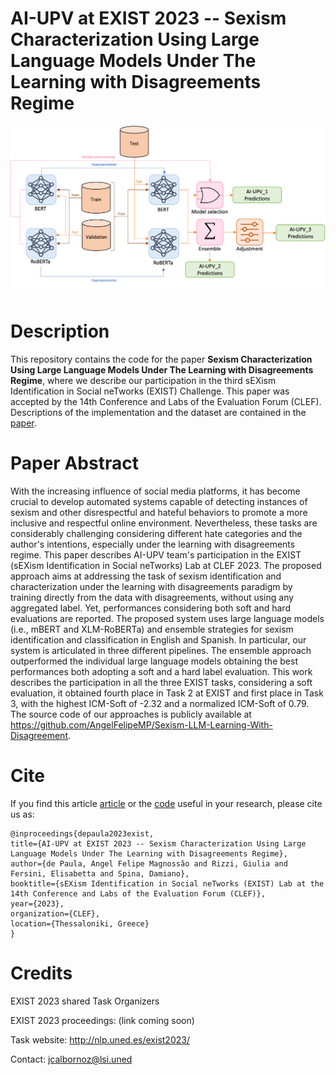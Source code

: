 # AI-UPV at EXIST 2023 -- Sexism Characterization Using Large Language Models Under The Learning with Disagreements Regime


![ScreenShot](ensemble-pred.png)

# Description
This repository contains the code for the paper **Sexism Characterization Using Large Language Models Under The Learning with Disagreements Regime**, where we describe our participation in the third sEXism Identification in Social neTworks (EXIST) Challenge. This paper was accepted by the 14th Conference and Labs of the Evaluation Forum (CLEF). Descriptions of the implementation and the dataset are contained in the [paper](https://arxiv.org/pdf/2307.03385.pdf).

# Paper Abstract
With the increasing influence of social media platforms, it has become crucial to develop automated systems capable of detecting instances of sexism and other disrespectful and hateful behaviors to promote a more inclusive and respectful online environment. Nevertheless, these tasks are considerably challenging considering different hate categories and the author's intentions, especially under the learning with disagreements regime. This paper describes AI-UPV team's participation in the EXIST (sEXism Identification in Social neTworks) Lab at CLEF 2023. The proposed approach aims at addressing the task of sexism identification and characterization under the learning with disagreements paradigm by training directly from the data with disagreements, without using any aggregated label. Yet, performances considering both soft and hard evaluations are reported. The proposed system uses large language models (i.e., mBERT and XLM-RoBERTa) and ensemble strategies for sexism identification and classification in English and Spanish. In particular, our system is articulated in three different pipelines. The ensemble approach outperformed the individual large language models obtaining the best performances both adopting a soft and a hard label evaluation. This work describes the participation in all the three EXIST tasks, considering a soft evaluation, it obtained fourth place in Task 2 at EXIST and first place in Task 3, with the highest ICM-Soft of -2.32 and a normalized ICM-Soft of 0.79. The source code of our approaches is publicly available at https://github.com/AngelFelipeMP/Sexism-LLM-Learning-With-Disagreement.


# Cite
If you find this article [article](https://arxiv.org/pdf/2307.03385.pdf) or the [code](https://github.com/AngelFelipeMP/Sexism-LLM-Learning-With-Disagreement) useful in your research, please cite us as: 


```
@inproceedings{depaula2023exist, 
title={AI-UPV at EXIST 2023 -- Sexism Characterization Using Large Language Models Under The Learning with Disagreements Regime}, 
author={de Paula, Angel Felipe Magnossão and Rizzi, Giulia and Fersini, Elisabetta and Spina, Damiano}, 
booktitle={sEXism Identification in Social neTworks (EXIST) Lab at the 14th Conference and Labs of the Evaluation Forum (CLEF)}, 
year={2023}, 
organization={CLEF},
location={Thessaloniki, Greece}
}

```



# Credits
EXIST 2023 shared Task Organizers

EXIST 2023 proceedings: (link coming soon)

Task website: http://nlp.uned.es/exist2023/

Contact: jcalbornoz@lsi.uned
